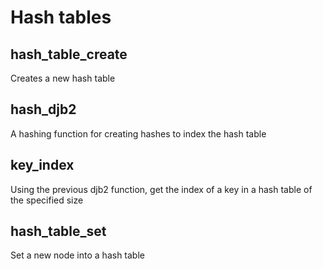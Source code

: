 # Hash tables

## hash_table_create

Creates a new hash table

## hash_djb2

A hashing function for creating hashes to index the hash table

## key_index

Using the previous djb2 function, get the index of a key in a hash table of
the specified size

## hash_table_set

Set a new node into a hash table
